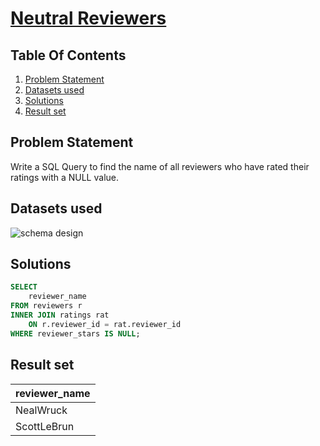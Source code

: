 # [Neutral Reviewers](https://www.interviewbit.com/problems/neutral-reviewers/)

## Table Of Contents
1. [Problem Statement]()
2. [Datasets used]()
3. [Solutions]()
4. [Result set]()

## Problem Statement

Write a SQL Query to find the name of all reviewers who have rated their ratings with a NULL value.

## Datasets used

![schema design](https://s3-us-west-2.amazonaws.com/ib-assessment-tests/problem_images/sql_course.jpg)

## Solutions

```sql
SELECT
    reviewer_name
FROM reviewers r
INNER JOIN ratings rat
    ON r.reviewer_id = rat.reviewer_id
WHERE reviewer_stars IS NULL;
```

## Result set

| **reviewer_name** |
| ----------------- |
| NealWruck         |
| ScottLeBrun       |